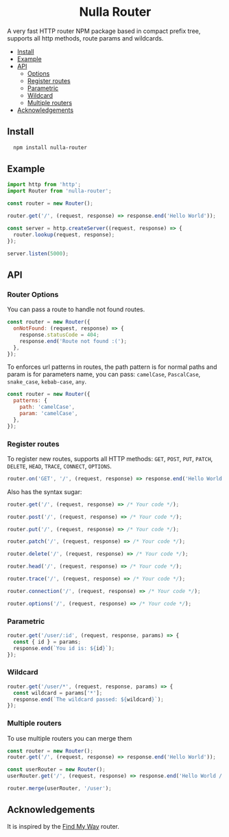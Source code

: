 <h1 align="center">Nulla Router</h1>

A very fast HTTP router NPM package based in compact prefix tree, supports all http methods, route params and wildcards.

- [Install](#install)
- [Example](#example)
- [API](#api)
  - [Options](#router-options)
  - [Register routes](#register-routes)
  - [Parametric](#parametric-routes)
  - [Wildcard](#wildcard-routes)
  - [Multiple routers](#merge-routes)
- [Acknowledgements](#acknowledgements)

## Install

```sh
  npm install nulla-router
```

## Example

```js
import http from 'http';
import Router from 'nulla-router';

const router = new Router();

router.get('/', (request, response) => response.end('Hello World'));

const server = http.createServer((request, response) => {
  router.lookup(request, response);
});

server.listen(5000);
```

## API

### Router Options

You can pass a route to handle not found routes.

```js
const router = new Router({
  onNotFound: (request, response) => {
    response.statusCode = 404;
    response.end('Route not found :(');
  },
});
```

To enforces url patterns in routes, the path pattern is for normal paths and param is for parameters name, you can pass: `camelCase`, `PascalCase`, `snake_case`, `kebab-case`, `any`.

```js
const router = new Router({
  patterns: {
    path: 'camelCase',
    param: 'camelCase',
  },
});
```

### Register routes

To register new routes, supports all HTTP methods: `GET`, `POST`, `PUT`, `PATCH`, `DELETE`, `HEAD`, `TRACE`, `CONNECT`, `OPTIONS`.

```js
router.on('GET', '/', (request, response) => response.end('Hello World'));
```

Also has the syntax sugar:

```js
router.get('/', (request, response) => /* Your code */);

router.post('/', (request, response) => /* Your code */);

router.put('/', (request, response) => /* Your code */);

router.patch('/', (request, response) => /* Your code */);

router.delete('/', (request, response) => /* Your code */);

router.head('/', (request, response) => /* Your code */);

router.trace('/', (request, response) => /* Your code */);

router.connection('/', (request, response) => /* Your code */);

router.options('/', (request, response) => /* Your code */);
```

### Parametric

```js
router.get('/user/:id', (request, response, params) => {
  const { id } = params;
  response.end(`You id is: ${id}`);
});
```

### Wildcard

```js
router.get('/user/*', (request, response, params) => {
  const wildcard = params['*'];
  response.end(`The wildcard passed: ${wildcard}`);
});
```

### Multiple routers

To use multiple routers you can merge them

```js
const router = new Router();
router.get('/', (request, response) => response.end('Hello World'));

const userRouter = new Router();
userRouter.get('/', (request, response) => response.end('Hello World / user'));

router.merge(userRouter, '/user');
```

## Acknowledgements

It is inspired by the [Find My Way](https://www.npmjs.com/package/find-my-way) router.
